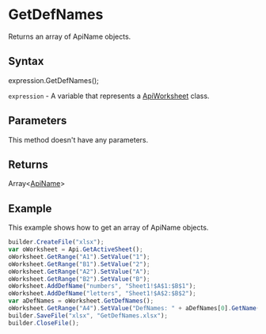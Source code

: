 # GetDefNames

Returns an array of ApiName objects.

## Syntax

expression.GetDefNames();

`expression` - A variable that represents a [ApiWorksheet](../ApiWorksheet.md) class.

## Parameters

This method doesn't have any parameters.

## Returns

Array<[ApiName](../../ApiName/ApiName.md)>

## Example

This example shows how to get an array of ApiName objects.

```javascript
builder.CreateFile("xlsx");
var oWorksheet = Api.GetActiveSheet();
oWorksheet.GetRange("A1").SetValue("1");
oWorksheet.GetRange("B1").SetValue("2");
oWorksheet.GetRange("A2").SetValue("A");
oWorksheet.GetRange("B2").SetValue("B");
oWorksheet.AddDefName("numbers", "Sheet1!$A$1:$B$1");
oWorksheet.AddDefName("letters", "Sheet1!$A$2:$B$2");
var aDefNames = oWorksheet.GetDefNames();
oWorksheet.GetRange("A4").SetValue("DefNames: " + aDefNames[0].GetName() + ", " + aDefNames[1].GetName());
builder.SaveFile("xlsx", "GetDefNames.xlsx");
builder.CloseFile();
```